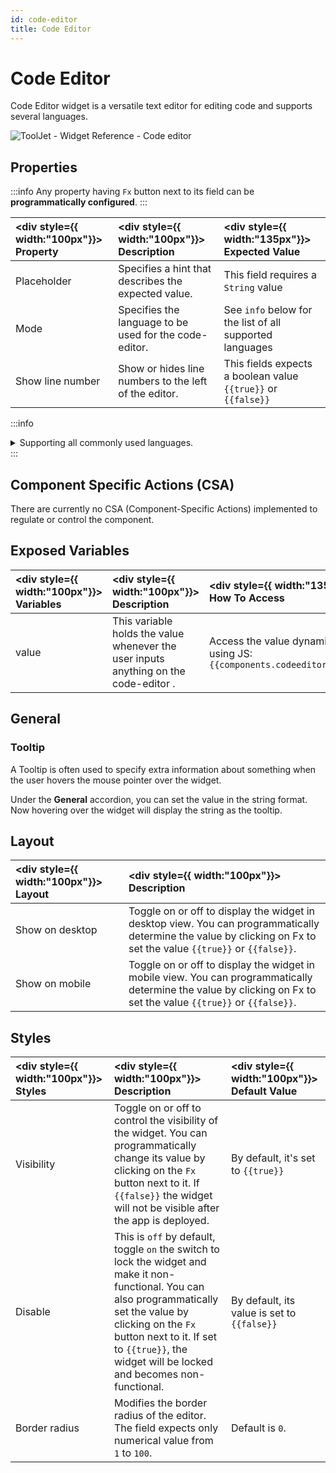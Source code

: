 ```yaml
---
id: code-editor
title: Code Editor
---
```

# Code Editor

Code Editor widget is a versatile text editor for editing code and supports several languages. 

<div style={{textAlign: 'center'}}>

<img className="screenshot-full" src="/img/widgets/code-editor/editor.png" alt="ToolJet - Widget Reference - Code editor" />

</div>

<div style={{paddingTop:'24px', paddingBottom:'24px'}}>

## Properties

:::info
Any property having `Fx` button next to its field can be **programmatically configured**.
:::

| <div style={{ width:"100px"}}> Property </div> | <div style={{ width:"100px"}}> Description </div> | <div style={{ width:"135px"}}> Expected Value </div> |
|:----------- |:----------- |:----------------- |
| Placeholder |  Specifies a hint that describes the expected value.| This field requires a `String` value |
| Mode |  Specifies the language to be used for the code-editor.| See `info` below for the list of all supported languages |
| Show line number | Show or hides line numbers to the left of the editor.| This fields expects a boolean value `{{true}}` or `{{false}}` |

:::info
<details>
<summary>Supporting all commonly used languages.</summary>
      <ul>
      <li>APL</li>
      <li>ASN.1</li>
      <li>Asterisk dialplan</li>
      <li>Brainfuck</li>
      <li>C, C++, C#</li>
      <li>Ceylon</li>
      <li>Clojure</li>
      <li>Closure Stylesheets (GSS)</li>
      <li>CMake</li>
      <li>COBOL</li>
      <li>CoffeeScript</li>
      <li>Common Lisp</li>
      <li>Crystal</li>
      <li>CSS</li>
      <li>Cypher</li>
      <li>Cython</li>
      <li>D</li>
      <li>Dart</li>
      <li>Django (templating language)</li>
      <li>Dockerfile</li>
      <li>diff</li>
      <li>DTD</li>
      <li>Dylan</li>
      <li>EBNF</li>
      <li>ECL</li>
      <li>Eiffel</li>
      <li>Elixir</li>
      <li>Elm</li>
      <li>Erlang</li>
      <li>Factor</li>
      <li>FCL</li>
      <li>Forth</li>
      <li>Fortran</li>
      <li>F#</li>
      <li>Gas (AT&amp;T-style assembly)</li>
      <li>Gherkin</li>
      <li>Go</li>
      <li>Groovy</li>
      <li>HAML</li>
      <li>Handlebars</li>
      <li>Haskell</li>
      <li>Haxe</li>
      <li>HTML embedded (JSP, ASP.NET)</li>
      <li>HTML mixed-mode</li>
      <li>HTTP</li>
      <li>IDL</li>
      <li>Java</li>
      <li>JavaScript (JSX)</li>
      <li>Jinja2</li>
      <li>Julia</li>
      <li>Kotlin</li>
      <li>LESS</li>
      <li>LiveScript</li>
      <li>Lua</li>
      <li>Markdown (GitHub-flavour)</li>
      <li>Mathematica</li>
      <li>mbox</li>
      <li>mIRC</li>
      <li>Modelica</li>
      <li>MscGen</li>
      <li>MUMPS</li>
      <li>Nginx</li>
      <li>NSIS</li>
      <li>N-Triples/N-Quads</li>
      <li>Objective C</li>
      <li>OCaml</li>
      <li>Octave (MATLAB)</li>
      <li>Oz</li>
      <li>Pascal</li>
      <li>PEG.js</li>
      <li>Perl</li>
      <li>PGP (ASCII armor)</li>
      <li>PHP</li>
      <li>Pig Latin</li>
      <li>PowerShell</li>
      <li>Properties files</li>
      <li>ProtoBuf</li>
      <li>Pug</li>
      <li>Puppet</li>
      <li>Python</li>
      <li>Q</li>
      <li>R</li>
      <li>RPM</li>
      <li>reStructuredText</li>
      <li>Ruby</li>
      <li>Rust</li>
      <li>SAS</li>
      <li>Sass</li>
      <li>Spreadsheet</li>
      <li>Scala</li>
      <li>Scheme</li>
      <li>SCSS</li>
      <li>Shell</li>
      <li>Sieve</li>
      <li>Slim</li>
      <li>Smalltalk</li>
      <li>Smarty</li>
      <li>Solr</li>
      <li>Soy</li>
      <li>Stylus</li>
      <li>SQL (several dialects)</li>
      <li>SPARQL</li>
      <li>Squirrel</li>
      <li>Swift</li>
      <li>sTeX, LaTeX</li>
      <li>Tcl</li>
      <li>Textile</li>
      <li>Tiddlywiki</li>
      <li>Tiki wiki</li>
      <li>TOML</li>
      <li>Tornado (templating language)</li>
      <li>troff (for manpages)</li>
      <li>TTCN</li>
      <li>TTCN Configuration</li>
      <li>Turtle</li>
      <li>Twig</li>
      <li>VB.NET</li>
      <li>VBScript</li>
      <li>Velocity</li>
      <li>Verilog/SystemVerilog</li>
      <li>VHDL</li>
      <li>Vue.js app</li>
      <li>Web IDL</li>
      <li>WebAssembly Text Format</li>
      <li>XML/HTML</li>
      <li>XQuery</li>
      <li>Yacas</li>
      <li>YAML</li>
      <li>YAML frontmatter</li>
      <li>Z80</li>
    </ul>
</details>
:::

</div>

<div style={{paddingTop:'24px', paddingBottom:'24px'}}>

## Component Specific Actions (CSA)

There are currently no CSA (Component-Specific Actions) implemented to regulate or control the component.

</div>

<div style={{paddingTop:'24px', paddingBottom:'24px'}}>

## Exposed Variables

| <div style={{ width:"100px"}}> Variables </div> | <div style={{ width:"100px"}}> Description </div> | <div style={{ width:"135px"}}> How To Access </div> |
|:----------- |:----------- |:---------- |
| value | This variable holds the value whenever the user inputs anything on the code-editor . | Access the value dynamically using JS: `{{components.codeeditor1.value}}`| 

</div>

<div style={{paddingTop:'24px', paddingBottom:'24px'}}>

## General
### Tooltip

A Tooltip is often used to specify extra information about something when the user hovers the mouse pointer over the widget.

Under the <b>General</b> accordion, you can set the value in the string format. Now hovering over the widget will display the string as the tooltip.

</div>

<div style={{paddingTop:'24px', paddingBottom:'24px'}}>

## Layout

| <div style={{ width:"100px"}}> Layout </div> | <div style={{ width:"100px"}}> Description </div> |
|:----------- |:----------- |
| Show on desktop | Toggle on or off to display the widget in desktop view. You can programmatically determine the value by clicking on Fx to set the value `{{true}}` or `{{false}}`. |
| Show on mobile | Toggle on or off to display the widget in mobile view. You can programmatically determine the value by clicking on Fx to set the value `{{true}}` or `{{false}}`. |

</div>

<div style={{paddingTop:'24px', paddingBottom:'24px'}}>

## Styles

| <div style={{ width:"100px"}}> Styles </div> | <div style={{ width:"100px"}}> Description </div> | <div style={{ width:"100px"}}> Default Value </div> |
|:----------- |:----------- |:----------- |
| Visibility | Toggle on or off to control the visibility of the widget. You can programmatically change its value by clicking on the `Fx` button next to it. If `{{false}}` the widget will not be visible after the app is deployed. | By default, it's set to `{{true}}` |
| Disable | This is `off` by default, toggle `on` the switch to lock the widget and make it non-functional. You can also programmatically set the value by clicking on the `Fx` button next to it. If set to `{{true}}`, the widget will be locked and becomes non-functional. | By default, its value is set to `{{false}}` |
| Border radius | Modifies the border radius of the editor. The field expects only numerical value from `1` to `100`. | Default is `0`. |

</div>